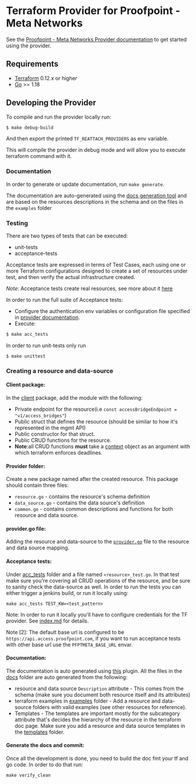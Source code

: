 # Terraform Provider for Proofpoint - Meta Networks

See the [Proofpoint - Meta Networks Provider documentation](docs/index.md) to get started using the provider.

## Requirements

- [Terraform](https://www.terraform.io/downloads.html) 0.12.x or higher
- [Go](https://golang.org/doc/install) >= 1.18

## Developing the Provider

To compile and run the provider locally run:
```sh
$ make debug-build
```
And then export the printed `TF_REATTACH_PROVIDERS` as env variable.

This will compile the provider in debug mode and will allow you to execute terraform command with it.

### Documentation

In order to generate or update documentation, run `make generate`.

The documentation are auto-generated using the [docs generation tool](github.com/hashicorp/terraform-plugin-docs/cmd/tfplugindocs)
and are based on the resources descriptions in the schema and on the files in the `examples` folder

### Testing

There are two types of tests that can be executed:
- unit-tests
- acceptance-tests

Acceptance tests are expressed in terms of Test Cases, each using one or more Terraform configurations designed to create a set of resources under test, and then verify the actual infrastructure created.

*Note:* Acceptance tests create real resources, see more about it [here](https://www.terraform.io/docs/extend/testing/acceptance-tests/testcase.html)

In order to run the full suite of Acceptance tests:
- Configure the authentication env variables or configuration file specified in [provider documentation](docs/index.md).
- Execute:
```sh
$ make acc_tests
```

In order to run unit-tests only run
```shell
$ make unittest
```

### Creating a resource and data-source

#### Client package:

In the [client](internal%2Fclient) package, add the module with the following:
- Private endpoint for the resource(i.e `const accessBridgeEndpoint = "v1/access_bridges"`)
- Public struct that defines the resource (should be similar to how it's represented in the mgmt API)
- Public constructor for that struct.
- Public CRUD functions for the resource.
- **Note**:all CRUD functions **must** take a [context](https://pkg.go.dev/context) object as an argument with which terraform enforces deadlines.


#### Provider folder:

Create a new package named after the created resource.
This package should contain three files:
- `resource.go` - contains the resource's schema definition
- `data_source.go` - contains the data source's definition
- `common.go` - contains common descriptions and functions for both resource and data source.

#### provider.go file:

Adding the resource and data-source to the [`provider.go`](internal%2Fprovider%2Fprovider.go) file to the resource and data source mapping.

#### Acceptance tests:

Under [acc_tests](internal%2Fprovider%2Facc_tests) folder and a file named `<resource>_test.go`.
In that test make sure you're covering all CRUD operations of the resource, and be sure to sanity check the data-source as well.
In order to run the tests you can either trigger a jenkins build, or run it locally using:
```shell
make acc_tests TEST_KW=<test_pattern>
```
Note: In order to run it locally you'll have to configure credentials for the TF provider. See [index.md](docs%2Findex.md) for details.

Note [2]: The default base url is configured to be `https://api.access.proofpoint.com`, if you want to run acceptance tests with other base url use the `PFPTMETA_BASE_URL` envar.
#### Documentation:

The documentation is auto generated using [this](github.com/hashicorp/terraform-plugin-docs/cmd/tfplugindocs) plugin.
All the files in the [docs](docs) folder are auto generated from the following:
- resource and data source `Description` attribute - This comes from the schema (make sure you document both resource itself and its attributes)
- terraform examples in [examples](examples) folder - Add a resource and data-source folders with valid examples (see other resources for reference).
- Templates - The templates are important mostly for the subcategory attribute that's decides the hierarchy of the resource in the terraform doc page. Make sure you add a resource and data source templates in the [templates](templates) folder.

#### Generate the docs and commit:

Once all the development is done, you need to build the doc fmt your tf and go code.
In order to do that run:
```shell
make verify_clean
```
